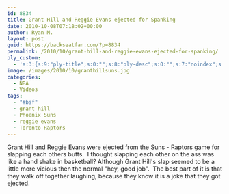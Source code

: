 ```yaml
---
id: 8834
title: Grant Hill and Reggie Evans ejected for Spanking
date: 2010-10-08T07:18:02+00:00
author: Ryan M.
layout: post
guid: https://backseatfan.com/?p=8834
permalink: /2010/10/grant-hill-and-reggie-evans-ejected-for-spanking/
ply_custom:
  - 'a:3:{s:9:"ply-title";s:0:"";s:8:"ply-desc";s:0:"";s:7:"noindex";s:0:"";}'
image: /images/2010/10/granthillsuns.jpg
categories:
  - NBA
  - Videos
tags:
  - "#bsf"
  - grant hill
  - Phoenix Suns
  - reggie evans
  - Toronto Raptors
---
```


<div class="entry">
  <p>
  </p>

  <p>
    Grant Hill and Reggie Evans were ejected from the Suns - Raptors game for slapping each others butts.  I thought slapping each other on the ass was like a hand shake in basketball? Although Grant Hill's slap seemed to be a little more vicious then the normal "hey, good job".  The best part of it is that they walk off together laughing, because they know it is a joke that they got ejected.
  </p>
</div>

